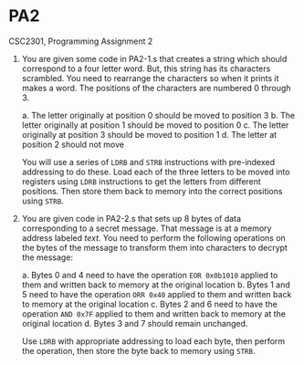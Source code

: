 # PA2
CSC2301, Programming Assignment 2

1.  You are given some code in PA2-1.s that creates a string which should correspond to a four letter word.  But, this string has its characters scrambled.  You need to rearrange the characters so when it prints it makes a word.  The positions of the characters are numbered 0 through 3.

    a.	The letter originally at position 0 should be moved to position 3
    b.	The letter originally at position 1 should be moved to position 0
    c.	The letter originally at position 3 should be moved to position 1
    d.	The letter at position 2 should not move

    You will use a series of `LDRB` and `STRB` instructions with pre-indexed addressing to do these.  Load each of the three letters to be moved into registers using `LDRB` instructions to get the letters from different positions.  Then store them back to memory into the correct positions using `STRB`.

2.  You are given code in PA2-2.s that sets up 8 bytes of data corresponding to a secret message.  That message is at a memory address labeled *text*.  You need to perform the following operations on the bytes of the message to transform them into characters to decrypt the message:

    a.	Bytes 0 and 4 need to have the operation `EOR 0x0b1010` applied to them and written back to memory at the original location
    b.	Bytes 1 and 5 need to have the operation `ORR 0x40` applied to them and written back to memory at the original location
    c.	Bytes 2 and 6 need to have the operation `AND 0x7F` applied to them and written back to memory at the original location
    d.	Bytes 3 and 7 should remain unchanged.

    Use `LDRB` with appropriate addressing to load each byte, then perform the operation, then store the byte back to memory using `STRB`.

